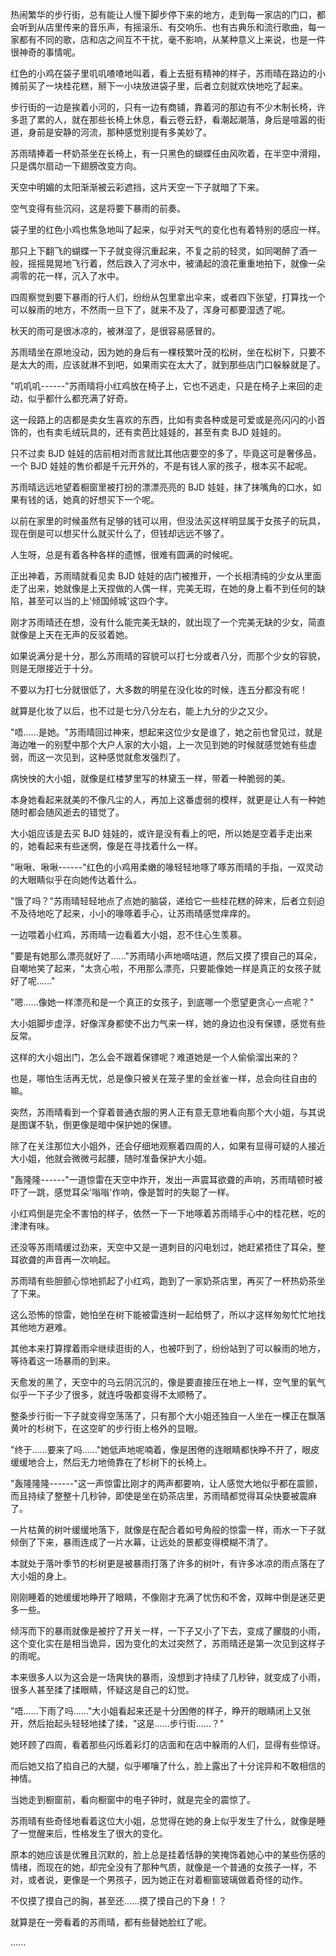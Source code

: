 <link rel="stylesheet" href="../../styles/text.css" />

热闹繁华的步行街，总有能让人慢下脚步停下来的地方，走到每一家店的门口，都会听到从店里传来的音乐声，有摇滚乐、有交响乐、也有古典乐和流行歌曲，每一家都有不同的歌，店和店之间互不干扰，毫不影响，从某种意义上来说，也是一件很神奇的事情呢。

红色的小鸡在袋子里叽叽喳喳地叫着，看上去挺有精神的样子，苏雨晴在路边的小摊前买了一块桂花糕，掰下一小块放进袋子里，后者立刻就欢快地吃了起来。

步行街的一边是挨着小河的，只有一边有商铺，靠着河的那边有不少木制长椅，许多逛了累的人，就在那些长椅上休息，看云卷云舒，看潮起潮落，身后是喧嚣的街道，身前是安静的河流，那种感觉别提有多美妙了。

苏雨晴捧着一杯奶茶坐在长椅上，有一只黑色的蝴蝶任由风吹着，在半空中滑翔，只是偶尔扇动一下翅膀改变方向。

天空中明媚的太阳渐渐被云彩遮挡，这片天空一下子就暗了下来。

空气变得有些沉闷，这是将要下暴雨的前奏。

袋子里的红色小鸡也焦急地叫了起来，似乎对天气的变化也有着特别的感应一样。

那只上下翻飞的蝴蝶一下子就变得沉重起来，不复之前的轻灵，如同喝醉了酒一般，摇摇晃晃地飞行着，然后跌入了河水中，被涌起的浪花重重地拍下，就像一朵凋零的花一样，沉入了水中。

四周察觉到要下暴雨的行人们，纷纷从包里拿出伞来，或者四下张望，打算找一个可以躲雨的地方，不然雨一旦下了，就来不及了，浑身可都要湿透了呢。

秋天的雨可是很冰凉的，被淋湿了，是很容易感冒的。

苏雨晴坐在原地没动，因为她的身后有一棵枝繁叶茂的松树，坐在松树下，只要不是太大的雨，应该就淋不到吧，如果雨实在太大了，就到那些店门口躲躲就是了。

"叽叽叽------"苏雨晴将小红鸡放在椅子上，它也不逃走，只是在椅子上来回的走动，似乎都什么都充满了好奇。

这一段路上的店都是卖女生喜欢的东西，比如有卖各种或是可爱或是亮闪闪的小首饰的，也有卖毛绒玩具的，还有卖芭比娃娃的，甚至有卖 BJD 娃娃的。

只不过卖 BJD 娃娃的店前相对而言就比其他店要空的多了，毕竟这可是奢侈品，一个 BJD 娃娃的售价都是千元开外的，不是有钱人家的孩子，根本买不起呢。

苏雨晴远远地望着橱窗里被打扮的漂漂亮亮的 BJD 娃娃，抹了抹嘴角的口水，如果有钱的话，她真的好想买下一个呢。

以前在家里的时候虽然有足够的钱可以用，但没法买这样明显属于女孩子的玩具，现在倒是可以想买什么就买什么了，但钱却远远不够了。

人生呀，总是有着各种各样的遗憾，很难有圆满的时候呢。

正出神着，苏雨晴就看见卖 BJD 娃娃的店门被推开，一个长相清纯的少女从里面走了出来，她就像是上天捏做的人偶一样，完美无瑕，在她的身上看不到任何的缺陷，甚至可以当的上'倾国倾城'这四个字。

刚才苏雨晴还在想，没有什么能完美无缺的，就出现了一个完美无缺的少女，简直就像是上天在无声的反驳着她。

如果说满分是十分，那么苏雨晴的容貌可以打七分或者八分，而那个少女的容貌，则是无限接近于十分。

不要以为打七分就很低了，大多数的明星在没化妆的时候，连五分都没有呢！

就算是化妆了以后，也不过是七分八分左右，能上九分的少之又少。

"唔......是她。"苏雨晴回过神来，想起来这位少女是谁了，她之前也曾见过，就是海边唯一的别墅中那个大户人家的大小姐，上一次见到她的时候就感觉她有些虚弱，而这一次见到，这种感觉就愈发强烈了。

病怏怏的大小姐，就像是红楼梦里写的林黛玉一样，带着一种脆弱的美。

本身她看起来就美的不像凡尘的人，再加上这番虚弱的模样，就更是让人有一种她随时都会随风逝去的错觉了。

大小姐应该是去买 BJD 娃娃的，或许是没有看上的吧，所以她是空着手走出来的，她看起来有些迷惘，像是在寻找着什么一样。

"啾啾、啾啾------"红色的小鸡用柔嫩的喙轻轻地啄了啄苏雨晴的手指，一双灵动的大眼睛似乎在向她传达着什么。

"饿了吗？"苏雨晴轻轻地点了点她的脑袋，递给它一些桂花糕的碎末，后者立刻迫不及待地吃了起来，小小的喙啄着手心，让苏雨晴感觉痒痒的。

一边喂着小红鸡，苏雨晴一边看着大小姐，忍不住心生羡慕。

"要是有她那么漂亮就好了......"苏雨晴小声地嘀咕道，然后又摸了摸自己的耳朵，自嘲地笑了起来，"太贪心啦，不用那么漂亮，只要能像她一样是真正的女孩子就好了呢......"

"嗯......像她一样漂亮和是一个真正的女孩子，到底哪一个愿望更贪心一点呢？"

大小姐脚步虚浮，好像浑身都使不出力气来一样，她的身边也没有保镖，感觉有些反常。

这样的大小姐出门，怎么会不跟着保镖呢？难道她是一个人偷偷溜出来的？

也是，哪怕生活再无忧，总是像只被关在笼子里的金丝雀一样，总会向往自由的嘛。

突然，苏雨晴看到一个穿着普通衣服的男人正有意无意地看向那个大小姐，与其说是图谋不轨，倒更像是暗中保护她的保镖。

除了在关注那位大小姐外，还会仔细地观察着四周的人，如果有显得可疑的人接近大小姐，他就会微微弓起腰，随时准备保护大小姐。

"轰隆隆------"一道惊雷在天空中炸开，发出一声震耳欲聋的声响，苏雨晴顿时被吓了一跳，感觉耳朵'嗡嗡'作响，像是暂时的失聪了一样。

小红鸡倒是完全不害怕的样子，依然一下一下地啄着苏雨晴手心中的桂花糕，吃的津津有味。

还没等苏雨晴缓过劲来，天空中又是一道刺目的闪电划过，她赶紧捂住了耳朵，整耳欲聋的声音再一次响起。

苏雨晴有些胆颤心惊地抓起了小红鸡，跑到了一家奶茶店里，再买了一杯热奶茶坐了下来。

这么恐怖的惊雷，她怕坐在树下能被雷连树一起给劈了，所以才这样匆匆忙忙地找其他地方避难。

其他本来打算撑着雨伞继续逛街的人，也被吓到了，纷纷站到了可以躲雨的地方，等待着这一场暴雨的到来。

天愈发的黑了，天空中的乌云阴沉沉的，像是要直接压在地上一样，空气里的氧气似乎一下子少了很多，就连呼吸都变得不太顺畅了。

整条步行街一下子就变得空荡荡了，只有那个大小姐还独自一人坐在一棵正在飘落黄叶的杉树下，在这空旷的步行街上格外的显眼。

"终于......要来了吗......"她低声地呢喃着，像是困倦的连眼睛都快睁不开了，眼皮缓缓地合上，然后无力地倚靠在了杉树下的长椅上。

"轰隆隆隆------"这一声惊雷比刚才的两声都要响，让人感觉大地似乎都在震颤，而且持续了整整十几秒钟，即使是坐在奶茶店里，苏雨晴都觉得耳朵快要被震麻了。

一片枯黄的树叶缓缓地落下，就像是在配合着如号角般的惊雷一样，雨水一下子就倾倒了下来，暴雨连成了一片水幕，让远处的景都变得模糊不清了。

本就处于落叶季节的杉树更是被暴雨打落了许多的树叶，有许多冰凉的雨点落在了大小姐的身上。

刚刚睡着的她缓缓地睁开了眼睛，不像刚才充满了忧伤和不舍，双眸中倒是迷茫更多一些。

倾泻而下的暴雨就像是被拧了开关一样，一下子又小了下去，变成了朦胧的小雨，这个变化实在是相当诡异，因为变化的太过突然了，苏雨晴还是第一次见到这样子的雨呢。

本来很多人以为这会是一场爽快的暴雨，没想到才持续了几秒钟，就变成了小雨，很多人甚至揉了揉眼睛，怀疑这是自己的幻觉。

"唔......下雨了吗......"大小姐看起来还是十分困倦的样子，睁开的眼睛闭上又张开，然后抬起头轻轻地揉了揉，"这是......步行街......？"

她环顾了四周，看着那些闪烁着彩灯的店面和在店中躲雨的人们，显得有些惊讶。

而后她又掐了掐自己的大腿，似乎嘟嚷了什么，脸上露出了十分诧异和不敢相信的神情。

当她走到橱窗前，看向橱窗中的电子钟时，就是完全的震惊了。

苏雨晴有些奇怪地看着这位大小姐，总觉得在她的身上似乎发生了什么，就像是睡了一觉醒来后，性格发生了很大的变化。

原本的她应该是优雅且沉默的，脸上总是挂着恬静的笑掩饰着她心中的某些伤感的情绪，而现在的她，却完全没有了那种气质，就像是一个普通的女孩子一样，不对，或者说，更像是一个男孩子，因为她正在对着橱窗玻璃做着奇怪的动作。

不仅摸了摸自己的胸，甚至还......摸了摸自己的下身！？

就算是在一旁看着的苏雨晴，都有些替她脸红了呢。

......
